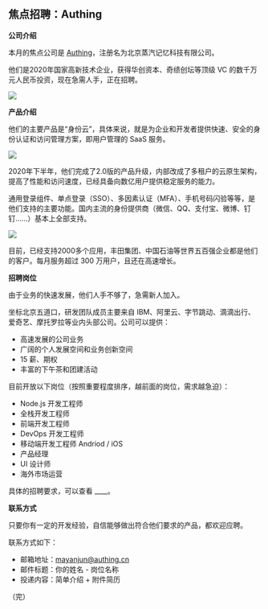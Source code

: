 ## 焦点招聘：Authing

**公司介绍**

本月的焦点公司是 [Authing](authing.cn)，注册名为北京蒸汽记忆科技有限公司。

他们是2020年国家高新技术企业，获得华创资本、奇绩创坛等顶级 VC 的数千万元人民币投资，现在急需人手，正在招聘。

![](https://www.wangbase.com/blogimg/asset/202010/bg2020101004.png)

**产品介绍**

他们的主要产品是“身份云”，具体来说，就是为企业和开发者提供快速、安全的身份认证和访问管理方案，即用户管理的 SaaS 服务。

![](https://www.wangbase.com/blogimg/asset/202010/bg2020101005.png)

2020年下半年，他们完成了2.0版的产品升级，内部改成了多租户的云原生架构，提高了性能和访问速度，已经具备向数亿用户提供稳定服务的能力。

通用登录组件、单点登录（SSO）、多因素认证（MFA）、手机号码闪验等等，是他们支持的主要功能。国内主流的身份提供商（微信、QQ、支付宝、微博、钉钉……）基本上全部支持。

![](https://www.wangbase.com/blogimg/asset/202010/bg2020101006.png)

目前，已经支持2000多个应用，丰田集团、中国石油等世界五百强企业都是他们的客户。每月服务超过 300 万用户，且还在高速增长。

**招聘岗位**

由于业务的快速发展，他们人手不够了，急需新人加入。

坐标北京五道口，研发团队成员主要来自 IBM、阿里云、字节跳动、滴滴出行、爱奇艺、摩托罗拉等业内头部公司。公司可以提供：

- 高速发展的公司业务
- 广阔的个人发展空间和业务创新空间
- 15 薪、期权
- 丰富的下午茶和团建活动

目前开放以下岗位（按照重要程度排序，越前面的岗位，需求越急迫）：

- Node.js 开发工程师
- 全栈开发工程师
- 前端开发工程师
- DevOps 开发工程师
- 移动端开发工程师 Andriod / iOS 
- 产品经理
- UI 设计师
- 海外市场运营

具体的招聘要求，可以查看 ____。

**联系方式**

只要你有一定的开发经验，自信能够做出符合他们要求的产品，都欢迎应聘。

联系方式如下：

- 邮箱地址：mayanjun@authing.cn
- 邮件标题：你的姓名 - 岗位名称
- 投递内容：简单介绍 + 附件简历

（完）



